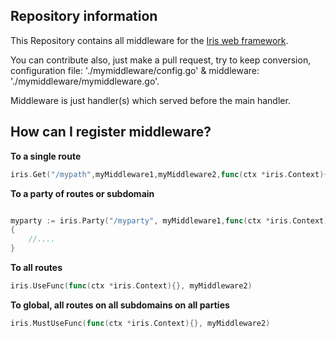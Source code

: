 ## Repository information

This Repository contains all middleware for the [Iris web framework](https://github.com/kataras/iris).

You can contribute also, just make a pull request, try to keep conversion, configuration file: './mymiddleware/config.go' & middleware: './mymiddleware/mymiddleware.go'.


Middleware is just handler(s) which served before the main handler.


## How can I register middleware?


**To a single route**
```go
iris.Get("/mypath",myMiddleware1,myMiddleware2,func(ctx *iris.Context){}, func(ctx *iris.Context){},myMiddleware5,myMainHandlerLast)
```

**To a party of routes or subdomain**
```go

myparty := iris.Party("/myparty", myMiddleware1,func(ctx *iris.Context){},myMiddleware3)
{
	//....
}

```

**To all routes**
```go
iris.UseFunc(func(ctx *iris.Context){}, myMiddleware2)
```

**To global, all routes on all subdomains on all parties**
```go
iris.MustUseFunc(func(ctx *iris.Context){}, myMiddleware2)
```
